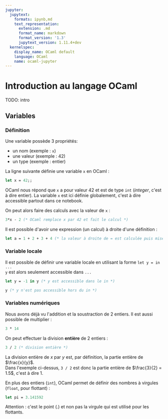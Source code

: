 ```yaml
---
jupyter:
  jupytext:
    formats: ipynb,md
    text_representation:
      extension: .md
      format_name: markdown
      format_version: '1.3'
      jupytext_version: 1.11.4+dev
  kernelspec:
    display_name: OCaml default
    language: OCaml
    name: ocaml-jupyter
---
```


# Introduction au langage OCaml

TODO: intro

## Variables

### Définition

Une variable possède 3 propriétés:
- un nom (exemple : `x`)
- une valeur (exemple : 42)
- un type (exemple : entier)

La ligne suivante définie une variable `x` en OCaml :

```ocaml
let x = 42;;
```

OCaml nous répond que `x` a pour valeur 42 et est de type `int` (*integer*, c'est à dire entier).
La variable `x` est ici définie globalement, c'est à dire accessible partout dans ce notebook.

On peut alors faire des calculs avec la valeur de `x` :

```ocaml
3*x - 2 (* OCaml remplace x par 42 et fait le calcul *)
```

Il est possible d'avoir une expression (un calcul) à droite d'une définition :

```ocaml
let a = 1 + 2 + 3 + 4 (* la valeur à droite de = est calculée puis mise dans a *)
```

### Variable locale

Il est possible de définir une variable locale en utilisant la forme `let y = in ...`  
`y` est alors seulement accessible dans `...`

```ocaml
let y = -1 in y (* y est accessible dans le in *)
```

```ocaml
y (* y n'est pas accessible hors du in *)
```

### Variables numériques

Nous avons déjà vu l'addition et la soustraction de 2 entiers. Il est aussi possible de multiplier :

```ocaml
3 * 14
```

On peut effectuer la division **entière** de 2 entiers :

```ocaml
3 / 2 (* division entière *)
```

La division entière de $x$ par $y$ est, par définition, la partie entière de $\frac{x}{y}$.  
Dans l'exemple ci-dessus, `3 / 2` est donc la partie entière de $\frac{3}{2} = 1.5$, c'est à dire $1$. 


En plus des entiers (`int`), OCaml permet de définir des nombres à virgules (`float`, pour flottant) :

```ocaml
let pi = 3.141592
```

Attention : c'est le point (.) et non pas la virgule qui est utilisé pour les flottants.

```ocaml

```
